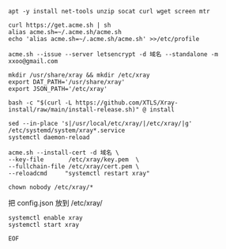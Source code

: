 	apt -y install net-tools unzip socat curl wget screen mtr
         
	curl https://get.acme.sh | sh  
	alias acme.sh=~/.acme.sh/acme.sh  
	echo 'alias acme.sh=~/.acme.sh/acme.sh' >>/etc/profile  

	acme.sh --issue --server letsencrypt -d 域名 --standalone -m xxoo@gmail.com

	mkdir /usr/share/xray && mkdir /etc/xray  
	export DAT_PATH='/usr/share/xray'  
	export JSON_PATH='/etc/xray'  

	bash -c "$(curl -L https://github.com/XTLS/Xray-install/raw/main/install-release.sh)" @ install

	sed --in-place 's|/usr/local/etc/xray/|/etc/xray/|g' /etc/systemd/system/xray*.service  
	systemctl daemon-reload

	acme.sh --install-cert -d 域名 \  
	--key-file       /etc/xray/key.pem  \  
	--fullchain-file /etc/xray/cert.pem \  
	--reloadcmd     "systemctl restart xray"  

	chown nobody /etc/xray/*

把 config.json 放到 /etc/xray/

	systemctl enable xray  
	systemctl start xray  

`EOF`

